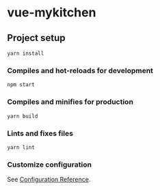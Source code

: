 # vue-mykitchen

## Project setup

```
yarn install
```

### Compiles and hot-reloads for development

```
npm start
```

### Compiles and minifies for production

```
yarn build
```

### Lints and fixes files

```
yarn lint
```

### Customize configuration

See [Configuration Reference](https://cli.vuejs.org/config/).

